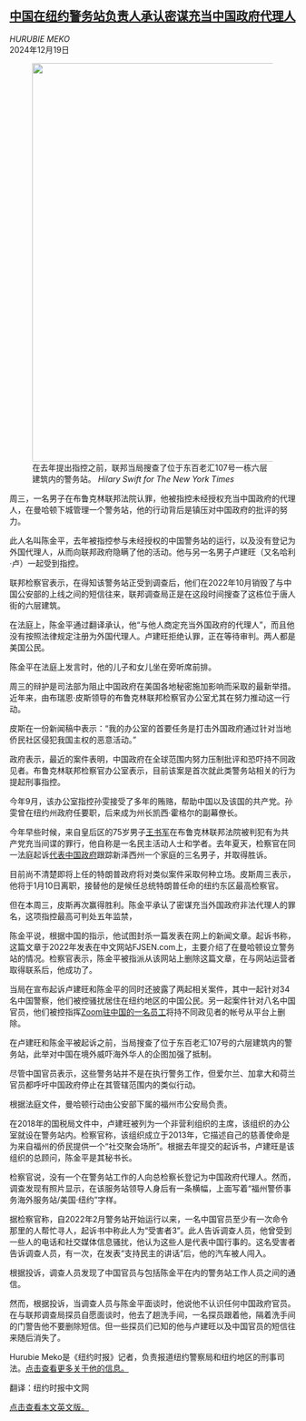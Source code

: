 <!--1734579421000-->
[中国在纽约警务站负责人承认密谋充当中国政府代理人](https://cn.nytimes.com/usa/20241219/chinese-police-station-plea-chen-jinping/)
------

<address>HURUBIE MEKO</address><time pudate="2024-12-19 11:21:51" datetime="2024-12-19 11:21:51">2024年12月19日</time><figure><img src="https://images.weserv.nl/?url=static01.nyt.com/images/2024/12/18/multimedia/18china-plea-01-ghtw/18china-plea-01-ghtw-master1050.jpg" width="1050" height="700"><figcaption>在去年提出指控之前，联邦当局搜查了位于东百老汇107号一栋六层建筑内的警务站。 <cite>Hilary Swift for The New York Times</cite></figcaption></figure><section><p>周三，一名男子在布鲁克林联邦法院认罪，他被指控未经授权充当中国政府的代理人，在曼哈顿下城管理一个警务站，他的行动背后是镇压对中国政府的批评的努力。</p><p>此人名叫陈金平，去年被指控参与未经授权的中国警务站的运行，以及没有登记为外国代理人，从而向联邦政府隐瞒了他的活动。他与另一名男子卢建旺（又名哈利·卢）一起受到指控。</p><p>联邦检察官表示，在得知该警务站正受到调查后，他们在2022年10月销毁了与中国公安部的上线之间的短信往来，联邦调查局正是在这段时间搜查了这栋位于唐人街的六层建筑。</p><p>在法庭上，陈金平通过翻译承认，他“与他人商定充当外国政府的代理人”，而且他没有按照法律规定注册为外国代理人。卢建旺拒绝认罪，正在等待审判。两人都是美国公民。</p><p>陈金平在法庭上发言时，他的儿子和女儿坐在旁听席前排。</p><p>周三的辩护是司法部为阻止中国政府在美国各地秘密施加影响而采取的最新举措。近年来，由布瑞恩·皮斯领导的布鲁克林联邦检察官办公室尤其在努力推动这一行动。</p><p>皮斯在一份新闻稿中表示：“我的办公室的首要任务是打击外国政府通过针对当地侨民社区侵犯我国主权的恶意活动。”</p><p>政府表示，最近的案件表明，中国政府在全球范围内努力压制批评和恐吓持不同政见者。布鲁克林联邦检察官办公室表示，目前该案是首次就此类警务站相关的行为提起刑事指控。</p><p>今年9月，该办公室指控孙雯接受了多年的贿赂，帮助中国以及该国的共产党。孙雯曾在纽约州政府任要职，后来成为州长凯西·霍格尔的副幕僚长。</p><p>今年早些时候，来自皇后区的75岁男子<a href="https://www.nytimes.com/2024/08/06/nyregion/shujun-wang-conviction-spy-china.html">王书军</a>在布鲁克林联邦法院被判犯有为共产党充当间谍的罪行，他自称是一名民主活动人士和学者。去年夏天，检察官在同一法庭起诉<a href="https://cn.nytimes.com/usa/20230621/verdict-china-spying-trial/">代表中国政府</a>跟踪新泽西州一个家庭的三名男子，并取得胜诉。</p><p>目前尚不清楚即将上任的特朗普政府将对类似案件采取何种立场。皮斯周三表示，他将于1月10日离职，接替他的是候任总统特朗普任命的纽约东区最高检察官。</p><p>但在本周三，皮斯再次赢得胜利。陈金平承认了密谋充当外国政府非法代理人的罪名，这项指控最高可判处五年监禁，</p><p>陈金平说，根据中国的指示，他试图封杀一篇发表在网上的新闻文章。起诉书称，这篇文章于2022年发表在中文网站FJSEN.com上，主要介绍了在曼哈顿设立警务站的情况。检察官表示，陈金平被指派从该网站上删除这篇文章，在与网站运营者取得联系后，他成功了。</p><p>当局在宣布起诉卢建旺和陈金平的同时还披露了两起相关案件，其中一起针对34名中国警察，他们被控骚扰居住在纽约地区的中国公民。另一起案件针对八名中国官员，他们被控指挥<a href="https://www.nytimes.com/2020/12/18/technology/zoom-tiananmen-square.html">Zoom驻中国的一名员工</a>将持不同政见者的帐号从平台上删除。</p><p>在卢建旺和陈金平被起诉之前，当局搜查了位于东百老汇107号的六层建筑内的警务站，此举对中国在境外威吓海外华人的企图加强了抵制。</p><p>尽管中国官员表示，这些警务站并不是在执行警务工作，但爱尔兰、加拿大和荷兰官员都呼吁中国政府停止在其管辖范围内的类似行动。</p><p>根据法庭文件，曼哈顿行动由公安部下属的福州市公安局负责。</p><p>在2018年的国税局文件中，卢建旺被列为一个非营利组织的主席，该组织的办公室就设在警务站内。检察官称，该组织成立于2013年，它描述自己的慈善使命是为来自福州的侨民提供一个“社交聚会场所”。根据去年提交的起诉书，卢建旺是该组织的总顾问，陈金平是其秘书长。</p><p>检察官说，没有一个在警务站工作的人向总检察长登记为中国政府代理人。然而，调查发现有照片显示，在该服务站领导人身后有一条横幅，上面写着“福州警侨事务海外服务站/美国·纽约”字样。</p><p>据检察官称，自2022年2月警务站开始运行以来，一名中国官员至少有一次命令那里的人帮忙寻人，起诉书中称此人为“受害者3”。此人告诉调查人员，他曾受到一些人的电话和社交媒体信息骚扰，他认为这些人是代表中国行事的。这名受害者告诉调查人员，有一次，在发表“支持民主的讲话”后，他的汽车被人闯入。</p><p>根据投诉，调查人员发现了中国官员与包括陈金平在内的警务站工作人员之间的通信。</p><p>然而，根据投诉，当调查人员与陈金平面谈时，他说他不认识任何中国政府官员。在与联邦调查局探员自愿面谈时，他去了趟洗手间，一名探员跟着他，隔着洗手间的门警告他不要删除短信。但一些探员们已知的他与卢建旺以及中国官员的短信往来随后消失了。</p></section><footer><p>Hurubie Meko是《纽约时报》记者，负责报道纽约警察局和纽约地区的刑事司法。<a rel="nofollow" target="_blank" href="https://www.nytimes.com/by/hurubie-meko">点击查看更多关于他的信息。</a></p><p>翻译：纽约时报中文网</p><p><a rel="nofollow" target="_blank" href="https://www.nytimes.com/2024/12/18/nyregion/chinese-police-station-plea-chen-jinping.html">点击查看本文英文版。</a></p><br></footer>
